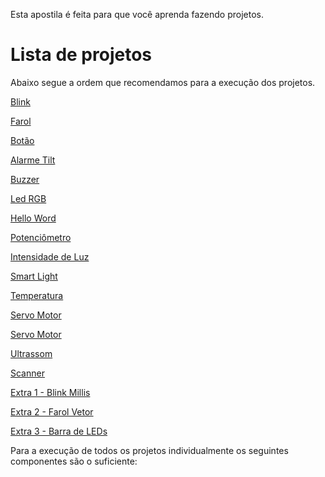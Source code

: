 Esta apostila é feita para que você aprenda fazendo projetos.

# Lista de projetos

Abaixo segue a ordem que recomendamos para a execução dos projetos.

[Blink](PROJETO01-BLINK.md)

[Farol](PROJETO02-FAROL.md)

[Botão](PROJETO03-BOTÃO.md)

[Alarme Tilt](PROJETO04-ALARMETILT.md)

[Buzzer](PROJETO05-BUZZER.md)

[Led RGB](PROJETO06-LEDRGB.md)

[Hello Word](PROJETO07-HELLOWORD.md)

[Potenciômetro](PROJETO08-POTENCIOMETRO.md)

[Intensidade de Luz](PROJETO09-INTENSIDADEDELUZ.md)

[Smart Light](PROJETO10-SMARTLIGHT.md)

[Temperatura](PROJETO11-TEMPERATURA.md)

[Servo Motor](/PROJETO12-SERVOMOTOR.md)

[Servo Motor](PROJETO13-SERVOMOTOR.md)

[Ultrassom](PROJETO14-ULTRASSOM.md)

[Scanner](PROJETO15-SCANNER.md)

[Extra 1 - Blink Millis](Extra01-BlinkMillis.md)

[Extra 2 - Farol Vetor](Extra02-FarolVetor.md)

[Extra 3 - Barra de LEDs](Extra03-BarradeLeds.md)


Para a execução de todos os projetos individualmente os seguintes componentes são o suficiente:

